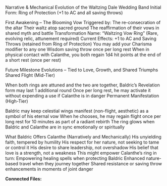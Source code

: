 Narrative & Mechanical Evolution of the Waltzing Dale Wedding Band
Initial Form:
Ring of Protection (+1 to AC and all saving throws)

First Awakening – The Blooming Vow
Triggered by:
The re-consecration of the altar
Their waltz atop sacred ground
The reaffirmation of their vows in shared myth and battle
Transformation Name:
 “Waltzing Vow Ring”
 (Rare, evolving relic, attunement required)
Current Effects:
+1 to AC and Saving Throws (retained from Ring of Protection)
You may add your Charisma modifier to any one Wisdom saving throw once per long rest
When in physical contact with Calanthe, you both regain 1d4 hit points at the end of a short rest (once per rest)

Future Milestone Evolutions – Tied to Love, Growth, and Shared Triumphs
Shared Flight (Mid-Tier)


When both rings are attuned and the two are together, Baldric’s Revelation form may last 1 additional round
Once per long rest, he may activate it without expending a use if Calanthe is in danger
Permanent Manifestation (High-Tier)


Baldric may keep celestial wings manifest (non-flight, aesthetic) as a symbol of his eternal vow
When he chooses, he may regain flight once per long rest for 10 minutes as part of a radiant rebirth
The ring glows when Baldric and Calanthe are in sync emotionally or spiritually

What Baldric Offers Calanthe (Narratively and Mechanically)
His unyielding faith, tempered by humility
His respect for her nature, not seeking to tame or control it
His desire to share leadership, not overshadow
His belief that love is a strength, not a weakness
This might empower Calanthe’s ring in turn:
Empowering healing spells when protecting Baldric
Enhanced nature-based travel when they journey together
Shared resistance or saving throw enhancements in moments of joint danger

**Connected Files:**